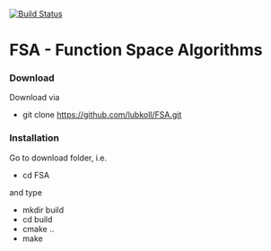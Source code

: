 [![Build Status](https://travis-ci.org/lubkoll/FSA.svg?branch=master)](https://travis-ci.org/lubkoll/FSA/builds)

# FSA - Function Space Algorithms

### Download
Download via
  - git clone https://github.com/lubkoll/FSA.git

### Installation
Go to download folder, i.e.
  - cd FSA
  
and type

  - mkdir build
  - cd build
  - cmake ..
  - make
